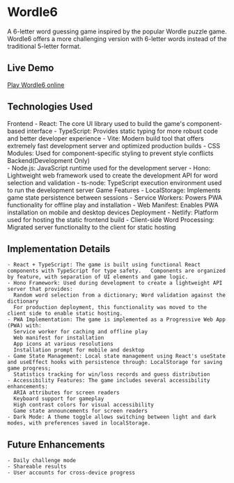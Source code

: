 # Wordle6
A 6-letter word guessing game inspired by the popular Wordle puzzle game. Wordle6 offers a more challenging version with 6-letter words instead of the traditional 5-letter format.

## Live Demo
[Play Wordle6 online](https://wordle6-app.netlify.app)

## Technologies Used
Frontend 
    - React: The core UI library used to build the game's component-based interface
    - TypeScript: Provides static typing for more robust code and better developer experience
    - Vite: Modern build tool that offers extremely fast development server and optimized production builds
    - CSS Modules: Used for component-specific styling to prevent style conflicts
Backend(Development Only)    
    - Node.js: JavaScript runtime used for the development server
    - Hono: Lightweight web framework used to create the development API for word selection and validation
    - ts-node: TypeScript execution environment used to run the development server
Game Features
    - LocalStorage: Implements game state persistence between sessions
    - Service Workers: Powers PWA functionality for offline play and installation
    - Web Manifest: Enables PWA installation on mobile and desktop devices
Deployment 
    - Netlify: Platform used for hosting the static frontend build
    - Client-side Word Processing: Migrated server functionality to the client for static hosting

## Implementation Details
    - React + TypeScript: The game is built using functional React components with TypeScript for type safety.   Components are organized by feature, with separation of UI elements and game logic.
    - Hono Framework: Used during development to create a lightweight API server that provides:
      Random word selection from a dictionary; Word validation against the dictionary
      For production deployment, this functionality was moved to the client side to enable static hosting. 
    - PWA Implementation: The game is implemented as a Progressive Web App (PWA) with:
      Service worker for caching and offline play
      Web manifest for installation
      App icons at various resolutions
      Installation prompt for mobile and desktop
    - Game State Management: Local state management using React's useState and useEffect hooks with persistence through: LocalStorage for saving game progress; 
      Statistics tracking for win/loss records and guess distribution
    - Accessibility Features: The game includes several accessibility enhancements:
      ARIA attributes for screen readers
      Keyboard support for gameplay
      High contrast colors for visual accessibility
      Game state announcements for screen readers  
    - Dark Mode: A theme toggle allows switching between light and dark modes, with preferences saved in localStorage.

## Future Enhancements
    - Daily challenge mode
    - Shareable results
    - User accounts for cross-device progress    



